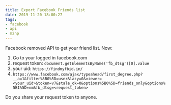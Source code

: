 ```yaml
---
title: Export Facebook Friends list
date: 2019-11-20 18:00:27
tags:
- facebook
- api
- m2np
---
```

Facebook removed API to get your friend list.
Now:
1. Go to your logged in facebook.com
2. request token: `document.getElementsByName('fb_dtsg')[0].value`
3. your uid: `https://findmyfbid.in/`
4. `https://www.facebook.com/ajax/typeahead/first_degree.php?__a=1&filter%5B0%5D=user&lazy=0&viewer=<your_uid>&token=v7&stale_ok=0&options%5B0%5D=friends_only&options%5B1%5D=nm&fb_dtsg=<request_token>`

Do you share your request token to anyone.